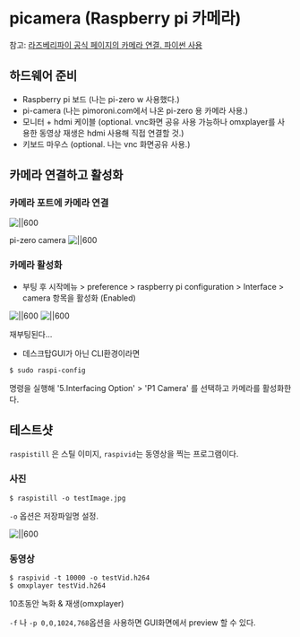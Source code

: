 # picamera (Raspberry pi 카메라)
참고: [라즈베리파이 공식 페이지의 카메라 연결. 파이썬 사용](https://projects.raspberrypi.org/en/projects/getting-started-with-picamera)

## 하드웨어 준비
* Raspberry pi 보드 (나는 pi-zero w 사용했다.)
* pi-camera (나는 pimoroni.com에서 나온 pi-zero 용 카메라 사용.)
* 모니터 + hdmi 케이블 (optional. vnc화면 공유 사용 가능하나 omxplayer를 사용한 동영상 재생은 hdmi 사용해 직접 연결할 것.)
* 키보드 마우스 (optional. 나는  vnc 화면공유 사용.)

## 카메라 연결하고 활성화
### 카메라 포트에 카메라 연결
![||600](https://projects-static.raspberrypi.org/projects/getting-started-with-picamera/76595bc53548f43cb74fe647dfd7a322022c7fe0/en/images/connect-camera.jpg)

pi-zero camera
![||600](https://cdn.shopify.com/s/files/1/0174/1800/products/Camera_module_3_of_4_1024x1024.JPG?v=1488988334)

### 카메라 활성화
- 부팅 후  시작메뉴 > preference > raspberry pi configuration > Interface > camera 항목을 활성화 (Enabled)

![||600](https://projects-static.raspberrypi.org/projects/getting-started-with-picamera/76595bc53548f43cb74fe647dfd7a322022c7fe0/en/images/raspi-config-menu.png)
![||600](https://cl.ly/sniO/Image%202018-07-09%20at%2011.00.40%20AM.png)

재부팅된다...

- 데스크탑GUI가 아닌 CLI환경이라면
```
$ sudo raspi-config
```
명령을 실행해
'5.Interfacing Option' > 'P1 Camera' 를 선택하고 카메라를 활성화한다.


## 테스트샷
`raspistill` 은 스틸 이미지, `raspivid`는 동영상을 찍는 프로그램이다.
### 사진
```
$ raspistill -o testImage.jpg
```
`-o` 옵션은 저장파일명 설정.

![||600](https://cl.ly/so23/Image%202018-07-09%20at%2011.14.36%20AM.png)

### 동영상

```
$ raspivid -t 10000 -o testVid.h264
$ omxplayer testVid.h264
```
10초동안 녹화 & 재생(omxplayer)

`-f` 나 `-p 0,0,1024,768`옵션을 사용하면 GUI화면에서 preview  할 수 있다.
